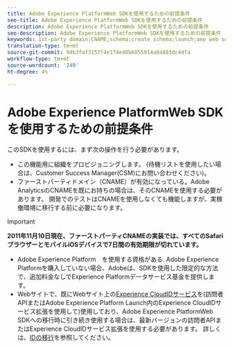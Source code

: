 ```yaml
---
title: Adobe Experience PlatformWeb SDKを使用するための前提条件
seo-title: Adobe Experience PlatformWeb SDKを使用するための前提条件
description: Adobe Experience PlatformWeb SDKを使用するための前提条件
seo-description: Adobe Experience PlatformWeb SDKを使用するための前提条件
keywords: 1st-party domain;CNAME;schema;create schema;launch;aep web sdk extension;extension;configuration id;configuration tool;data element;create data element;XDM Object;sendEvent;send Event;
translation-type: tm+mt
source-git-commit: 94b3faf3157f4e1f4e46b6055914a04883dc44fa
workflow-type: tm+mt
source-wordcount: '249'
ht-degree: 4%

---
```



# Adobe Experience PlatformWeb SDKを使用するための前提条件

このSDKを使用するには、まず次の操作を行う必要があります。

- この機能用に組織をプロビジョニングします。 (待機リストを使用したい場合は、Customer Success Manager(CSM)にお問い合わせください)。
- ファーストパーティドメイン（CNAME）が有効になっている。Adobe AnalyticsのCNAMEを既にお持ちの場合は、そのCNAMEを使用する必要があります。 開発でのテストはCNAMEを使用しなくても機能しますが、実稼働環境に移行する前に必要になります。

>[!IMPORTANT]
>
>**2011年11月10日現在、ファーストパーティCNAMEの実装では、すべてのSafariブラウザーとモバイルiOSデバイスで7日間の有効期限が切れています。**

- Adobe Experience Platform　を使用する資格がある. Adobe Experience Platformを購入していない場合、Adobeは、SDKを使用した限定的な方法で、追加料金なしでExperience Platformデータサービス基金を提供します。
- Webサイトで、既にWebサイト上の[Experience CloudIDサービス](https://experienceleague.adobe.com/docs/experience-platform/edge/identity/overview.html)を(訪問者APIまたはAdobe Experience Platform Launch内のExperience CloudIDサービス拡張を使用して)使用しており、Adobe Experience PlatformWeb SDKへの移行時に引き続き使用する場合は、最新バージョンの訪問者APIまたはExperience CloudIDサービス拡張を使用する必要があります。 詳しくは、[IDの移行](https://experienceleague.adobe.com/docs/experience-platform/edge/identity/overview.html?lang=en#identity)を参照してください。
